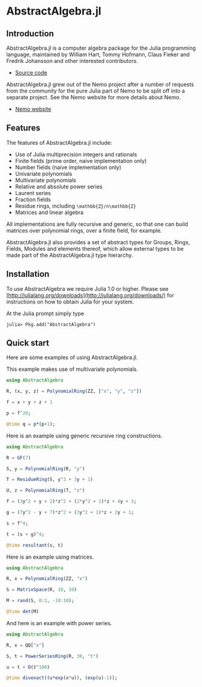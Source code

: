 # AbstractAlgebra.jl

## Introduction

AbstractAlgebra.jl is a computer algebra package for the Julia programming language,
maintained by William Hart, Tommy Hofmann, Claus Fieker and Fredrik Johansson and
other interested contributors.

- [Source code](https://github.com/Nemocas/AbstractAlgebra.jl)

AbstractAlgebra.jl grew out of the Nemo project after a number of requests from the
community for the pure Julia part of Nemo to be split off into a separate project. See
the Nemo website for more details about Nemo.

- [Nemo website](http://nemocas.org)

## Features

The features of AbstractAlgebra.jl include:

  - Use of Julia multiprecision integers and rationals
  - Finite fields (prime order, naive implementation only)
  - Number fields (naive implementation only)
  - Univariate polynomials
  - Multivariate polynomials
  - Relative and absolute power series
  - Laurent series
  - Fraction fields
  - Residue rings, including ``\mathbb{Z}/n\mathbb{Z}``
  - Matrices and linear algebra

All implementations are fully recursive and generic, so that one can build matrices
over polynomial rings, over a finite field, for example.

AbstractAlgebra.jl also provides a set of abstract types for Groups, Rings, Fields,
Modules and elements thereof, which allow external types to be made part of the
AbstractAlgebra.jl type hierarchy.

## Installation

To use AbstractAlgebra we require Julia 1.0 or higher. Please see
[http://julialang.org/downloads](http://julialang.org/downloads/) for instructions on
how to obtain Julia for your system.

At the Julia prompt simply type

```
julia> Pkg.add("AbstractAlgebra")
```

## Quick start

Here are some examples of using AbstractAlgebra.jl.

This example makes use of multivariate polynomials.

```julia
using AbstractAlgebra

R, (x, y, z) = PolynomialRing(ZZ, ["x", "y", "z"])

f = x + y + z + 1

p = f^20;

@time q = p*(p+1);
```

Here is an example using generic recursive ring constructions.

```julia
using AbstractAlgebra

R = GF(7)

S, y = PolynomialRing(R, "y")

T = ResidueRing(S, y^3 + 3y + 1)

U, z = PolynomialRing(T, "z")

f = (3y^2 + y + 2)*z^2 + (2*y^2 + 1)*z + 4y + 3;

g = (7y^2 - y + 7)*z^2 + (3y^2 + 1)*z + 2y + 1;

s = f^4;

t = (s + g)^4;

@time resultant(s, t)
```

Here is an example using matrices.

```julia
using AbstractAlgebra

R, x = PolynomialRing(ZZ, "x")

S = MatrixSpace(R, 10, 10)

M = rand(S, 0:3, -10:10);

@time det(M)
```

And here is an example with power series.

```julia
using AbstractAlgebra

R, x = QQ["x"]

S, t = PowerSeriesRing(R, 30, "t")

u = t + O(t^100)

@time divexact((u*exp(x*u)), (exp(u)-1));
```
